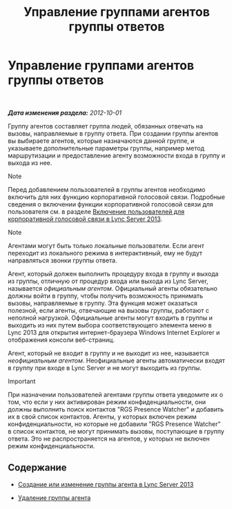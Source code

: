 ﻿---
title: Управление группами агентов группы ответов
TOCTitle: Управление группами агентов группы ответов
ms:assetid: 36084cdc-38f1-4c45-922f-f81c7e86210c
ms:mtpsurl: https://technet.microsoft.com/ru-ru/library/Gg520976(v=OCS.15)
ms:contentKeyID: 49309417
ms.date: 05/19/2016
mtps_version: v=OCS.15
ms.translationtype: HT
---

# Управление группами агентов группы ответов

 

_**Дата изменения раздела:** 2012-10-01_

Группу агентов составляет группа людей, обязанных отвечать на вызовы, направляемые в группу ответа. При создании группы агентов вы выбираете агентов, которые назначаются данной группе, и указываете дополнительные параметры группы, например метод маршрутизации и предоставление агенту возможности входа в группу и выхода из нее.

> [!note]  
> Перед добавлением пользователей в группы агентов необходимо включить для них функцию корпоративной голосовой связи. Подробные сведения о включении функции корпоративной голосовой связи для пользователя см. в разделе <a href="lync-server-2013-enable-users-for-enterprise-voice.md">Включение пользователей для корпоративной голосовой связи в Lync Server 2013</a>.

> [!note]  
> Агентами могут быть только локальные пользователи. Если агент переходит из локального режима в интерактивный, ему не будут направляться звонки группы ответа.

Агент, который должен выполнить процедуру входа в группу и выхода из группы, отличную от процедур входа или выхода из Lync Server, называется *официальным агентом*. Официальный агенты обязательно должны войти в группу, чтобы получить возможность принимать вызовы, направляемые в группу. Эта функция может оказаться полезной, если агенты, отвечающие на вызовы группы, работают с неполной нагрузкой. Официальные агенты могут входить в группы и выходить из них путем выбора соответствующего элемента меню в Lync 2013 для открытия интернет-браузера Windows Internet Explorer и отображения консоли веб-страниц.

Агент, который не входит в группу и не выходит из нее, называется *неофициальным агентом*. Неофициальные агенты автоматически входят в группу при входе в Lync Server и не могут выходить из группы.

> [!important]  
> При назначении пользователей агентами группы ответа уведомите их о том, что если у них активирован режим конфиденциальности, они должны выполнить поиск контактов &quot;RGS Presence Watcher&quot; и добавить их в свой список контактов. Агенты, у которых включен режим конфиденциальности, но которые не добавили &quot;RGS Presence Watcher&quot; в список контактов, не могут принимать вызовы, поступающие в группу ответа. Это не распространяется на агентов, у которых не включен режим конфиденциальности.

## Содержание

  - [Создание или изменение группы агента в Lync Server 2013](lync-server-2013-create-or-modify-an-agent-group.md)

  - [Удаление группы агента](lync-server-2013-delete-an-agent-group.md)

